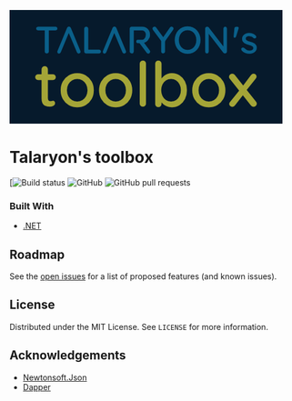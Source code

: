 ![Logo](/logo.png "Talaryon's toolbox")

# Talaryon's toolbox

[![Build status](https://teamcity.jetbrains.com/guestAuth/app/rest/builds/buildType:(id:Toolbox_Build)/statusIcon)
![GitHub](https://img.shields.io/github/license/talaryonlabs/toolbox)
![GitHub pull requests](https://img.shields.io/github/issues-pr/talaryonlabs/toolbox) 

### Built With

* [.NET](https://github.com/dotnet)

<!-- ROADMAP -->
## Roadmap

See the [open issues](https://github.com/talaryonlabs/toolbox/issues) for a list of proposed features (and known issues).


<!-- LICENSE -->
## License

Distributed under the MIT License. See `LICENSE` for more information.


<!-- ACKNOWLEDGEMENTS -->
## Acknowledgements

* [Newtonsoft.Json](https://github.com/JamesNK/Newtonsoft.Json)
* [Dapper](https://github.com/StackExchange/Dapper)
